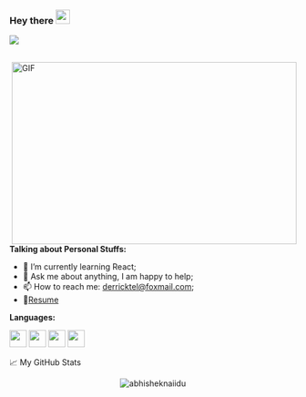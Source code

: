 ### Hey there <img src="https://media.giphy.com/media/hvRJCLFzcasrR4ia7z/giphy.gif" width="25px">

![](https://visitor-badge.glitch.me/badge?page_id=DerrickTel.readme)

<br />


  <img align="right" alt="GIF" src="https://github.com/abhisheknaiidu/abhisheknaiidu/blob/master/code.gif?raw=true" width="500" height="320" />
  
**Talking about Personal Stuffs:**

<!-- - 👨🏽‍💻 I’m currently working on [ant-design/pro-components](https://github.com/ant-design/pro-components) :wink:; -->
- 🌱 I’m currently learning React; 
- 💬 Ask me about anything, I am happy to help;
- 📫 How to reach me: [derricktel@foxmail.com](derricktel.github.io);
- 📝[Resume](https://derricktel.github.io/about/)

**Languages:**  

<code><img height="30" src="https://raw.githubusercontent.com/dereknguyen269/dereknguyen269/master/images/html.png"></code>
<code><img height="30" src="https://raw.githubusercontent.com/dereknguyen269/dereknguyen269/master/images/css3.png"></code>
<code><img height="30" src="https://raw.githubusercontent.com/dereknguyen269/dereknguyen269/master/images/js.png"></code>
<code><img height="30" src="https://raw.githubusercontent.com/dereknguyen269/dereknguyen269/master/images/reactjs.png"></code>


📈 My GitHub Stats

<p align="center"> <img src="https://github-readme-stats.vercel.app/api?username=derricktel&show_icons=true&theme=gotham" alt="abhisheknaiidu" />




